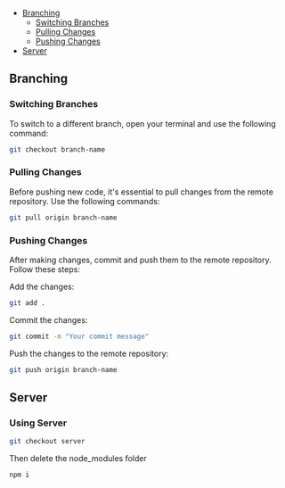 - [Branching](#branching)
  - [Switching Branches](#switching-branches)
  - [Pulling Changes](#pulling-changes)
  - [Pushing Changes](#pushing-changes)
- [Server](#using-server)

## Branching

### Switching Branches

To switch to a different branch, open your terminal and use the following command:

```bash
git checkout branch-name
```

### Pulling Changes

Before pushing new code, it's essential to pull changes from the remote repository. Use the following commands:

```bash
git pull origin branch-name
```

### Pushing Changes

After making changes, commit and push them to the remote repository. Follow these steps:

Add the changes:

```bash
git add .
```

Commit the changes:

```bash
git commit -m "Your commit message"
```

Push the changes to the remote repository:

```bash
git push origin branch-name
```

## Server

### Using Server

```bash
git checkout server
```

Then delete the node_modules folder

```bash
npm i
```
